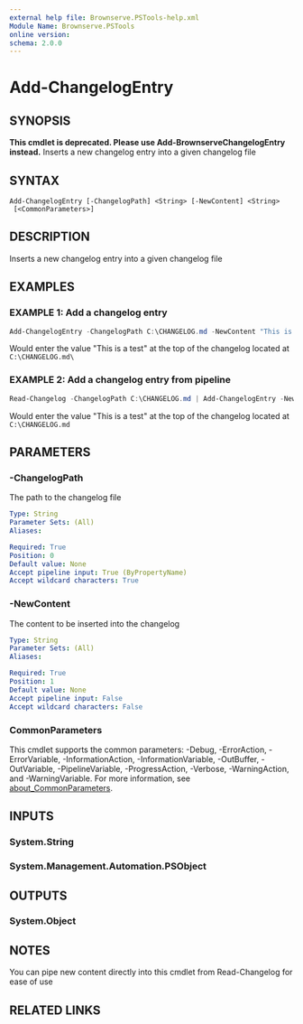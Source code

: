 ```yaml
---
external help file: Brownserve.PSTools-help.xml
Module Name: Brownserve.PSTools
online version:
schema: 2.0.0
---
```


# Add-ChangelogEntry

## SYNOPSIS

**This cmdlet is deprecated. Please use Add-BrownserveChangelogEntry instead.**
Inserts a new changelog entry into a given changelog file

## SYNTAX

```text
Add-ChangelogEntry [-ChangelogPath] <String> [-NewContent] <String>
 [<CommonParameters>]
```

## DESCRIPTION

Inserts a new changelog entry into a given changelog file

## EXAMPLES

### EXAMPLE 1: Add a changelog entry

```powershell
Add-ChangelogEntry -ChangelogPath C:\CHANGELOG.md -NewContent "This is a test"
```

Would enter the value "This is a test" at the top of the changelog located at `C:\CHANGELOG.md\`

### EXAMPLE 2: Add a changelog entry from pipeline

```powershell
Read-Changelog -ChangelogPath C:\CHANGELOG.md | Add-ChangelogEntry -NewContent "This is a test"
```

Would enter the value "This is a test" at the top of the changelog located at `C:\CHANGELOG.md`

## PARAMETERS

### -ChangelogPath

The path to the changelog file

```yaml
Type: String
Parameter Sets: (All)
Aliases:

Required: True
Position: 0
Default value: None
Accept pipeline input: True (ByPropertyName)
Accept wildcard characters: True
```

### -NewContent

The content to be inserted into the changelog

```yaml
Type: String
Parameter Sets: (All)
Aliases:

Required: True
Position: 1
Default value: None
Accept pipeline input: False
Accept wildcard characters: False
```

### CommonParameters

This cmdlet supports the common parameters: -Debug, -ErrorAction, -ErrorVariable, -InformationAction, -InformationVariable, -OutBuffer, -OutVariable, -PipelineVariable, -ProgressAction, -Verbose, -WarningAction, and -WarningVariable. For more information, see [about_CommonParameters](http://go.microsoft.com/fwlink/?LinkID=113216).

## INPUTS

### System.String

### System.Management.Automation.PSObject

## OUTPUTS

### System.Object

## NOTES

You can pipe new content directly into this cmdlet from Read-Changelog for ease of use

## RELATED LINKS
